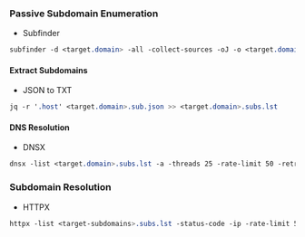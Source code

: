 ### Passive Subdomain Enumeration
  - Subfinder
```CSS
subfinder -d <target.domain> -all -collect-sources -oJ -o <target.domain>.sub.json
```

#### Extract Subdomains
  - JSON to TXT
```CSS
jq -r '.host' <target.domain>.sub.json >> <target.domain>.subs.lst
```

#### DNS Resolution
  - DNSX
```CSS
dnsx -list <target.domain>.subs.lst -a -threads 25 -rate-limit 50 -retry 5 -resolver resolvers.txt -wildcard-domain target.domain -output <target.domain>.dnsx.out
```

### Subdomain Resolution
  - HTTPX
```CSS
httpx -list <target-subdomains>.subs.lst -status-code -ip -rate-limit 50 -delay 1ms -timeout 10 -resolvers resolvers.txt -json -output <target-subdomains>.httpx.json
```

